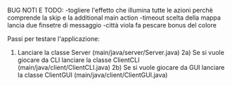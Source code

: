 BUG NOTI E TODO:
-togliere l'effetto che illumina tutte le azioni perchè comprende la skip e la additional main action
-timeout scelta della mappa lancia due finsetre di messaggio
-città viola fa pescare bonus del colore

Passi per testare l'applicazione:
1) Lanciare la classe Server (main/java/server/Server.java)
2a) Se si vuole giocare da CLI lanciare la classe ClientCLI (main/java/client/ClientCLI.java)
2b) Se si vuole giocare da GUI lanciare la classe ClientGUI (main/java/client/ClientGUI.java)

